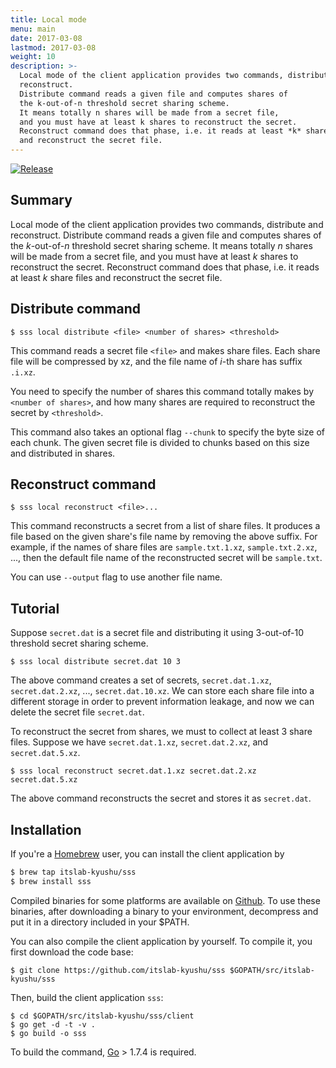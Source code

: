 ```yaml
---
title: Local mode
menu: main
date: 2017-03-08
lastmod: 2017-03-08
weight: 10
description: >-
  Local mode of the client application provides two commands, distribute and
  reconstruct.
  Distribute command reads a given file and computes shares of
  the k-out-of-n threshold secret sharing scheme.
  It means totally n shares will be made from a secret file,
  and you must have at least k shares to reconstruct the secret.
  Reconstruct command does that phase, i.e. it reads at least *k* share files
  and reconstruct the secret file.
---
```

[![Release](https://img.shields.io/badge/release-0.3.1-brightgreen.svg)](https://github.com/itslab-kyushu/sss/releases/tag/v0.3.1)

## Summary
Local mode of the client application provides two commands, distribute and
reconstruct.
Distribute command reads a given file and computes shares of
the *k*-out-of-*n* threshold secret sharing scheme.
It means totally *n* shares will be made from a secret file,
and you must have at least *k* shares to reconstruct the secret.
Reconstruct command does that phase, i.e. it reads at least *k* share files and
reconstruct the secret file.

## Distribute command
```shell
$ sss local distribute <file> <number of shares> <threshold>
```

This command reads a secret file `<file>` and makes share files.
Each share file will be compressed by xz,
and the file name of *i*-th share has suffix `.i.xz`.

You need to specify the number of shares this command totally makes by
`<number of shares>`, and how many shares are required to reconstruct the secret
by `<threshold>`.

This command also takes an optional flag `--chunk` to specify the byte size of
each chunk.
The given secret file is divided to chunks based on this size and distributed
in shares.

## Reconstruct command
```shell
$ sss local reconstruct <file>...
```

This command reconstructs a secret from a list of share files.
It produces a file based on the given share's file name by removing the above
suffix.
For example, if the names of share files are `sample.txt.1.xz`,
`sample.txt.2.xz`, ..., then the default file name of the reconstructed secret
will be `sample.txt`.

You can use `--output` flag to use another file name.

## Tutorial
Suppose `secret.dat` is a secret file and distributing it using 3-out-of-10
threshold secret sharing scheme.

```shell
$ sss local distribute secret.dat 10 3
```

The above command creates a set of secrets, `secret.dat.1.xz`, `secret.dat.2.xz`,
..., `secret.dat.10.xz`.
We can store each share file into a different storage in order to prevent
information leakage, and now we can delete the secret file `secret.dat`.

To reconstruct the secret from shares, we must to collect at least 3 share
files. Suppose we have `secret.dat.1.xz`, `secret.dat.2.xz`, and
`secret.dat.5.xz`.

```shell
$ sss local reconstruct secret.dat.1.xz secret.dat.2.xz secret.dat.5.xz
```

The above command reconstructs the secret and stores it as `secret.dat`.


## Installation
If you're a [Homebrew](http://brew.sh/) user,
you can install the client application by

```sh
$ brew tap itslab-kyushu/sss
$ brew install sss
```

Compiled binaries for some platforms are available on
[Github](https://github.com/itslab-kyushu/sss/releases).
To use these binaries, after downloading a binary to your environment, decompress and put it in a directory included in your $PATH.

You can also compile the client application by yourself.
To compile it, you first download the code base:

```shell
$ git clone https://github.com/itslab-kyushu/sss $GOPATH/src/itslab-kyushu/sss
```

Then, build the client application `sss`:

```shell
$ cd $GOPATH/src/itslab-kyushu/sss/client
$ go get -d -t -v .
$ go build -o sss
```

To build the command, [Go](https://golang.org/) > 1.7.4 is required.
